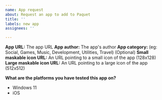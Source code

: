 ```yaml
---
name: App request
about: Request an app to add to Paquet
title: ''
labels: new app
assignees: ''

---
```


**App URL:** The app URL
**App author:** The app's author
**App category:** (eg: Social, Games, Music, Development, Utilities, Travel)
(Optional)
**Small maskable icon URL:** An URL pointing to a small icon of the app (128x128)
**Large maskable icon URL:** An URL pointing to a large icon of the app (512x512)

**What are the platforms you have tested this app on?**
* Windows 11
* iOS

